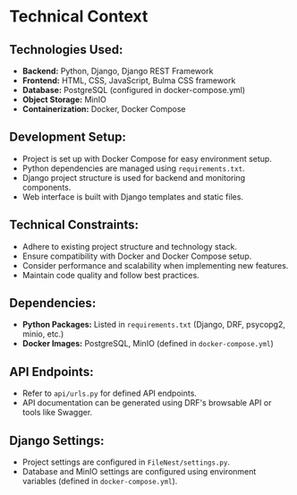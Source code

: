 # Technical Context

## Technologies Used:
- **Backend:** Python, Django, Django REST Framework
- **Frontend:** HTML, CSS, JavaScript, Bulma CSS framework
- **Database:** PostgreSQL (configured in docker-compose.yml)
- **Object Storage:** MinIO
- **Containerization:** Docker, Docker Compose

## Development Setup:
- Project is set up with Docker Compose for easy environment setup.
- Python dependencies are managed using `requirements.txt`.
- Django project structure is used for backend and monitoring components.
- Web interface is built with Django templates and static files.

## Technical Constraints:
- Adhere to existing project structure and technology stack.
- Ensure compatibility with Docker and Docker Compose setup.
- Consider performance and scalability when implementing new features.
- Maintain code quality and follow best practices.

## Dependencies:
- **Python Packages:** Listed in `requirements.txt` (Django, DRF, psycopg2, minio, etc.)
- **Docker Images:** PostgreSQL, MinIO (defined in `docker-compose.yml`)

## API Endpoints:
- Refer to `api/urls.py` for defined API endpoints.
- API documentation can be generated using DRF's browsable API or tools like Swagger.

## Django Settings:
- Project settings are configured in `FileNest/settings.py`.
- Database and MinIO settings are configured using environment variables (defined in `docker-compose.yml`).
